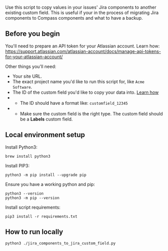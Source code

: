 Use this script to copy values in your issues' Jira components to another existing custom field.
This is useful if your in the process of migrating Jira components to Compass components and what to have a backup.

## Before you begin
You'll need to prepare an API token for your Atlassian account. Learn how:  https://support.atlassian.com/atlassian-account/docs/manage-api-tokens-for-your-atlassian-account/

Other things you'll need:
* Your site URL.
* The exact project name you'd like to run this script for, like `Acme Software`.
* The ID of the custom field you'd like to copy your data into. [Learn how](https://support.atlassian.com/jira-cloud-administration/docs/create-a-custom-field/)
* * The ID should have a format like: `customfield_12345`
* * Make sure the custom field is the right type. The custom field should be a **Labels** custom field.

## Local environment setup
Install Python3: 
```shell
brew install python3
```

Install PIP3: 
```shell
python3 -m pip install --upgrade pip
```

Ensure you have a working python and pip:
```shell
python3 --version
python3 -m pip --version
```

Install script requirements: 
```shell
pip3 install -r requirements.txt
````

## How to run locally
```shell
python3 ./jira_components_to_jira_custom_field.py
```
